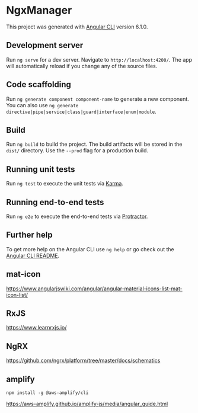 # NgxManager

This project was generated with [Angular CLI](https://github.com/angular/angular-cli) version 6.1.0.

## Development server

Run `ng serve` for a dev server. Navigate to `http://localhost:4200/`. The app will automatically reload if you change any of the source files.

## Code scaffolding

Run `ng generate component component-name` to generate a new component. You can also use `ng generate directive|pipe|service|class|guard|interface|enum|module`.

## Build

Run `ng build` to build the project. The build artifacts will be stored in the `dist/` directory. Use the `--prod` flag for a production build.

## Running unit tests

Run `ng test` to execute the unit tests via [Karma](https://karma-runner.github.io).

## Running end-to-end tests

Run `ng e2e` to execute the end-to-end tests via [Protractor](http://www.protractortest.org/).

## Further help

To get more help on the Angular CLI use `ng help` or go check out the [Angular CLI README](https://github.com/angular/angular-cli/blob/master/README.md).

## mat-icon
https://www.angularjswiki.com/angular/angular-material-icons-list-mat-icon-list/

## RxJS
https://www.learnrxjs.io/

## NgRX
https://github.com/ngrx/platform/tree/master/docs/schematics

## amplify
```
npm install -g @aws-amplify/cli
```
https://aws-amplify.github.io/amplify-js/media/angular_guide.html
